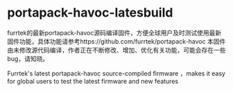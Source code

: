# portapack-havoc-latesbuild
furrtek的最新portapack-havoc源码编译固件，方便全球用户及时测试使用最新固件功能，具体功能请参考https://github.com/furrtek/portapack-havoc
本固件由未修改源代码编译，作者正在不断修改、增加、优化有关功能，可能会存在一些bug，请知晓。



Furrtek's latest portapack-havoc source-compiled firmware ，makes it easy for global users to test the latest firmware  and new features 
